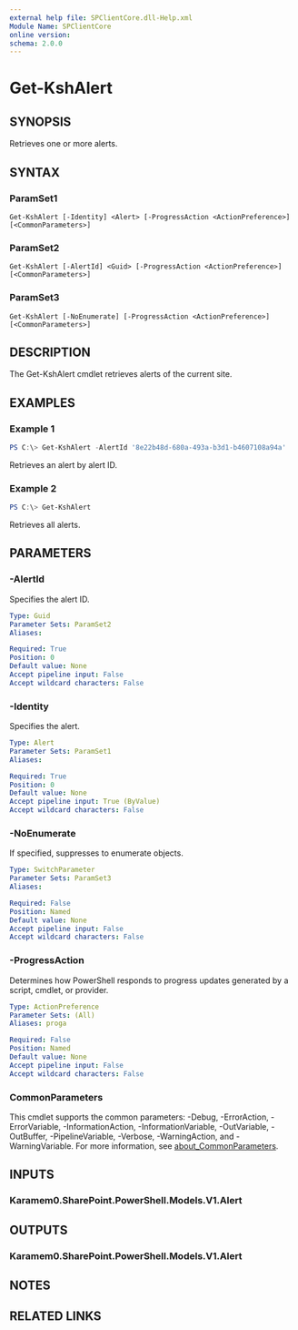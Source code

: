 ```yaml
---
external help file: SPClientCore.dll-Help.xml
Module Name: SPClientCore
online version:
schema: 2.0.0
---
```


# Get-KshAlert

## SYNOPSIS
Retrieves one or more alerts.

## SYNTAX

### ParamSet1
```
Get-KshAlert [-Identity] <Alert> [-ProgressAction <ActionPreference>] [<CommonParameters>]
```

### ParamSet2
```
Get-KshAlert [-AlertId] <Guid> [-ProgressAction <ActionPreference>] [<CommonParameters>]
```

### ParamSet3
```
Get-KshAlert [-NoEnumerate] [-ProgressAction <ActionPreference>] [<CommonParameters>]
```

## DESCRIPTION
The Get-KshAlert cmdlet retrieves alerts of the current site.

## EXAMPLES

### Example 1
```powershell
PS C:\> Get-KshAlert -AlertId '8e22b48d-680a-493a-b3d1-b4607108a94a'
```

Retrieves an alert by alert ID.

### Example 2
```powershell
PS C:\> Get-KshAlert
```

Retrieves all alerts.

## PARAMETERS

### -AlertId
Specifies the alert ID.

```yaml
Type: Guid
Parameter Sets: ParamSet2
Aliases:

Required: True
Position: 0
Default value: None
Accept pipeline input: False
Accept wildcard characters: False
```

### -Identity
Specifies the alert.

```yaml
Type: Alert
Parameter Sets: ParamSet1
Aliases:

Required: True
Position: 0
Default value: None
Accept pipeline input: True (ByValue)
Accept wildcard characters: False
```

### -NoEnumerate
If specified, suppresses to enumerate objects.

```yaml
Type: SwitchParameter
Parameter Sets: ParamSet3
Aliases:

Required: False
Position: Named
Default value: None
Accept pipeline input: False
Accept wildcard characters: False
```

### -ProgressAction
Determines how PowerShell responds to progress updates generated by a script, cmdlet, or provider.

```yaml
Type: ActionPreference
Parameter Sets: (All)
Aliases: proga

Required: False
Position: Named
Default value: None
Accept pipeline input: False
Accept wildcard characters: False
```

### CommonParameters
This cmdlet supports the common parameters: -Debug, -ErrorAction, -ErrorVariable, -InformationAction, -InformationVariable, -OutVariable, -OutBuffer, -PipelineVariable, -Verbose, -WarningAction, and -WarningVariable. For more information, see [about_CommonParameters](http://go.microsoft.com/fwlink/?LinkID=113216).

## INPUTS

### Karamem0.SharePoint.PowerShell.Models.V1.Alert

## OUTPUTS

### Karamem0.SharePoint.PowerShell.Models.V1.Alert

## NOTES

## RELATED LINKS

